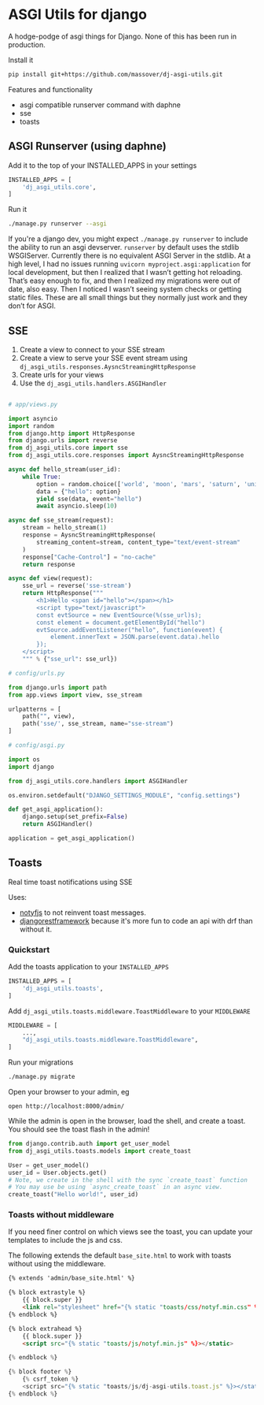 # ASGI Utils for django

A hodge-podge of asgi things for Django. None of this has been run in production.

Install it

```bash
pip install git+https://github.com/massover/dj-asgi-utils.git
```

Features and functionality

- asgi compatible runserver command with daphne
- sse
- toasts


## ASGI Runserver (using daphne)

Add it to the top of your INSTALLED_APPS in your settings

```python
INSTALLED_APPS = [
    'dj_asgi_utils.core',
]
```

Run it

```bash
./manage.py runserver --asgi
```

If you're a django dev, you might expect `./manage.py runserver` to include the ability to run an asgi devserver. `runserver` by 
default uses the stdlib WSGIServer. Currently there is no equivalent ASGI Server in the stdlib. At a high level, I had no issues 
running `uvicorn myproject.asgi:application` for local development, but then I realized that I wasn’t getting hot reloading. 
That’s easy enough to fix, and then I realized my migrations were out of date, also easy. Then I noticed I wasn’t seeing system checks or getting static files. 
These are all small things but they normally just work and they don’t for ASGI.

## SSE

1. Create a view to connect to your SSE stream
2. Create a view to serve your SSE event stream using `dj_asgi_utils.responses.AysncStreamingHttpResponse`
3. Create urls for your views
4. Use the `dj_asgi_utils.handlers.ASGIHandler`

```python

# app/views.py

import asyncio
import random
from django.http import HttpResponse
from django.urls import reverse
from dj_asgi_utils.core import sse
from dj_asgi_utils.core.responses import AysncStreamingHttpResponse

async def hello_stream(user_id):
    while True:
        option = random.choice(['world', 'moon', 'mars', 'saturn', 'universe'])
        data = {"hello": option}
        yield sse(data, event="hello")
        await asyncio.sleep(10)

async def sse_stream(request):
    stream = hello_stream(1)
    response = AysncStreamingHttpResponse(
        streaming_content=stream, content_type="text/event-stream"
    )
    response["Cache-Control"] = "no-cache"
    return response

async def view(request):
    sse_url = reverse('sse-stream')
    return HttpResponse("""
        <h1>Hello <span id="hello"></span></h1>
        <script type="text/javascript">
        const evtSource = new EventSource(%(sse_url)s);
        const element = document.getElementById("hello")
        evtSource.addEventListener("hello", function(event) {
            element.innerText = JSON.parse(event.data).hello
        });
    </script>
    """ % {"sse_url": sse_url})

# config/urls.py

from django.urls import path
from app.views import view, sse_stream

urlpatterns = [
    path("", view),
    path('sse/', sse_stream, name="sse-stream")
]

# config/asgi.py

import os
import django

from dj_asgi_utils.core.handlers import ASGIHandler

os.environ.setdefault("DJANGO_SETTINGS_MODULE", "config.settings")

def get_asgi_application():
    django.setup(set_prefix=False)
    return ASGIHandler()

application = get_asgi_application()
```

## Toasts

Real time toast notifications using SSE

Uses:

- [notyfjs](https://github.com/caroso1222/notyf) to not reinvent toast messages.
- [djangorestframework](https://www.django-rest-framework.org/) because it's more fun to code an api with drf than without it.

### Quickstart

Add the toasts application to your `INSTALLED_APPS`

```python
INSTALLED_APPS = [
    'dj_asgi_utils.toasts',
]
```

Add `dj_asgi_utils.toasts.middleware.ToastMiddleware` to your `MIDDLEWARE`

```python
MIDDLEWARE = [
    ...,
    "dj_asgi_utils.toasts.middleware.ToastMiddleware",
]
```

Run your migrations

```bash
./manage.py migrate
```

Open your browser to your admin, eg

```
open http://localhost:8000/admin/
```

While the admin is open in the browser, load the shell, and create a toast. You should see the toast flash in the admin!

```python
from django.contrib.auth import get_user_model
from dj_asgi_utils.toasts.models import create_toast

User = get_user_model()
user_id = User.objects.get()
# Note, we create in the shell with the sync `create_toast` function
# You may use be using `async_create_toast` in an async view.
create_toast("Hello world!", user_id)
```

### Toasts without middleware

If you need finer control on which views see the toast, you can update your templates to include the js and css.

The following extends the default `base_site.html` to work with toasts without using the middleware.

```html
{% extends 'admin/base_site.html' %}

{% block extrastyle %}
    {{ block.super }}
    <link rel="stylesheet" href="{% static "toasts/css/notyf.min.css" %}">
{% endblock %}

{% block extrahead %}
    {{ block.super }}
    <script src="{% static "toasts/js/notyf.min.js" %}></static>

{% endblock %}

{% block footer %}
    {% csrf_token %}
    <script src="{% static "toasts/js/dj-asgi-utils.toast.js" %}></static>
{% endblock %}
```
